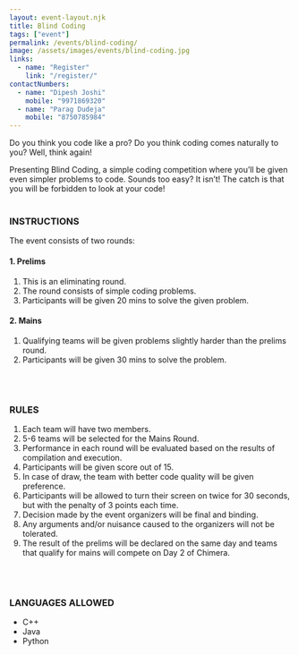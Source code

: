 ```yaml
---
layout: event-layout.njk
title: Blind Coding
tags: ["event"]
permalink: /events/blind-coding/
image: /assets/images/events/blind-coding.jpg
links:
  - name: "Register"
    link: "/register/"
contactNumbers:
  - name: "Dipesh Joshi"
    mobile: "9971869320"
  - name: "Parag Dudeja"
    mobile: "8750785984"
---
```



Do you think you code like a pro? Do you think coding comes naturally to you? Well, think again!
    
Presenting Blind Coding, a simple coding competition where you’ll be given even simpler problems to code. Sounds too easy? It isn’t! The catch is that you will be forbidden to look at your 
code!
</br>
</br>

### INSTRUCTIONS

The event consists of two rounds:

#### 1. Prelims

1. This is an eliminating round.
2. The round consists of simple coding problems.
3. Participants will be given 20 mins to solve the given problem.

#### 2. Mains

1. Qualifying teams will be given problems slightly harder than the prelims round.
2. Participants will be given 30 mins to solve the problem.
<br>
<br>

### RULES

1. Each team will have two members.
2. 5-6 teams will be selected for the Mains Round.
3. Performance in each round will be evaluated based on the results of compilation and execution.
4. Participants will be given score out of 15.
5. In case of draw, the team with better code quality will be given preference.
5. Participants will be allowed to turn their screen on twice for 30 seconds, but with the penalty of 3 points each time.
6. Decision made by the event organizers will be final and binding.
7. Any arguments and/or nuisance caused to the organizers will not be tolerated.
8. The result of the prelims will be declared on the same day and teams that qualify for mains will compete on Day 2 of Chimera.
<br>
<br>

### LANGUAGES ALLOWED

- C++
- Java
- Python
